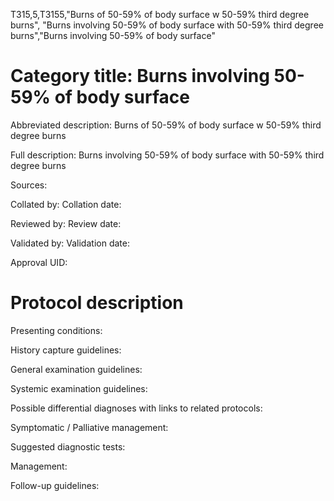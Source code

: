 T315,5,T3155,"Burns of 50-59% of body surface w 50-59% third degree burns", "Burns involving 50-59% of body surface with 50-59% third degree burns","Burns involving 50-59% of body surface"
# Category title: Burns involving 50-59% of body surface

Abbreviated description: Burns of 50-59% of body surface w 50-59% third degree burns

Full description: Burns involving 50-59% of body surface with 50-59% third degree burns

Sources:

Collated by:
Collation date:

Reviewed by:
Review date:

Validated by:
Validation date:

Approval UID:

# Protocol description

Presenting conditions:

History capture guidelines:

General examination guidelines:

Systemic examination guidelines:

Possible differential diagnoses with links to related protocols:

Symptomatic / Palliative management:

Suggested diagnostic tests:

Management:

Follow-up guidelines:
